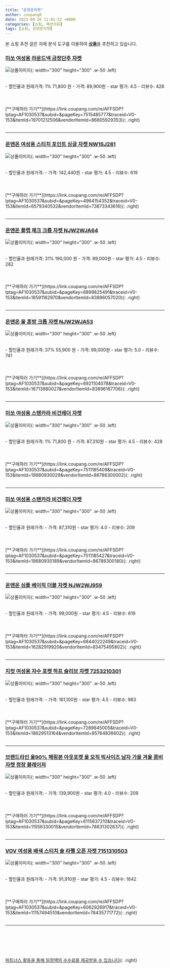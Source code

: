 ```yaml
---
title: "온앤온자켓"
author: coupang6
date: 2023-09-26 11:01:53 +0800
categories: [쇼핑, 패션의류]
tags: [쇼핑, 온앤온자켓]
---
```


본 쇼핑 추천 글은 자체 분석 도구를 이용하여 [**상품**](https://link.coupang.com/a/bao1ui)을 추천하고 있습니다.

### [미쏘 여성용 라운드넥 금장단추 자켓](https://link.coupang.com/re/AFFSDP?lptag=AF1030537&subid=&pageKey=7515485777&traceid=V0-153&itemId=19701212506&vendorItemId=86805929353)

![상품이미지](https://thumbnail10.coupangcdn.com/thumbnails/remote/230x230ex/image/retail/images/2023/08/07/11/5/d262aeda-cc5e-447f-85a2-714ce4f78b88.jpg){: width="300" height="300" .w-50 .left}


<br>
- 할인율과 원래가격: 1%  71,800   원
- 가격: 89,900원
- star 평가: 4.5
- 리뷰수: 428
<br>
<br>
<br>
<br>
[**구매하러 가기**](https://link.coupang.com/re/AFFSDP?lptag=AF1030537&subid=&pageKey=7515485777&traceid=V0-153&itemId=19701212506&vendorItemId=86805929353){: .right}
<br>
<br>

---

### [온앤온 여성용 스티치 포인트 싱글 자켓 NW1SJ281](https://link.coupang.com/re/AFFSDP?lptag=AF1030537&subid=&pageKey=4964154352&traceid=V0-153&itemId=6579340532&vendorItemId=73873343616)

![상품이미지](https://thumbnail10.coupangcdn.com/thumbnails/remote/230x230ex/image/retail/images/368784661669764-5bcd754d-6700-4ed1-9903-60147b60bd10.png){: width="300" height="300" .w-50 .left}


<br>
- 할인율과 원래가격: 
- 가격: 142,440원
- star 평가: 4.5
- 리뷰수: 619
<br>
<br>
<br>
<br>
[**구매하러 가기**](https://link.coupang.com/re/AFFSDP?lptag=AF1030537&subid=&pageKey=4964154352&traceid=V0-153&itemId=6579340532&vendorItemId=73873343616){: .right}
<br>
<br>

---

### [온앤온 플랩 체크 크롭 자켓 NJW2WJA64](https://link.coupang.com/re/AFFSDP?lptag=AF1030537&subid=&pageKey=6899825491&traceid=V0-153&itemId=16591182970&vendorItemId=83896057020)

![상품이미지](https://thumbnail9.coupangcdn.com/thumbnails/remote/230x230ex/image/vendor_inventory/5138/8acfb028b802dfe6c026a6d853383189ea4946d98219bea7168aa87b093c.jpg){: width="300" height="300" .w-50 .left}


<br>
- 할인율과 원래가격: 31%  190,000   원
- 가격: 89,000원
- star 평가: 4.5
- 리뷰수: 282
<br>
<br>
<br>
<br>
[**구매하러 가기**](https://link.coupang.com/re/AFFSDP?lptag=AF1030537&subid=&pageKey=6899825491&traceid=V0-153&itemId=16591182970&vendorItemId=83896057020){: .right}
<br>
<br>

---

### [온앤온 울 혼방 크롭 자켓 NJW2WJA53](https://link.coupang.com/re/AFFSDP?lptag=AF1030537&subid=&pageKey=6921104078&traceid=V0-153&itemId=16713880027&vendorItemId=83896167706)

![상품이미지](https://thumbnail10.coupangcdn.com/thumbnails/remote/230x230ex/image/vendor_inventory/676b/925a7160dd349d564ea6836d944a41e09e1e11baef74e8a3f6cf4657fb18.jpg){: width="300" height="300" .w-50 .left}


<br>
- 할인율과 원래가격: 37%  55,900   원
- 가격: 99,000원
- star 평가: 5.0
- 리뷰수: 741
<br>
<br>
<br>
<br>
[**구매하러 가기**](https://link.coupang.com/re/AFFSDP?lptag=AF1030537&subid=&pageKey=6921104078&traceid=V0-153&itemId=16713880027&vendorItemId=83896167706){: .right}
<br>
<br>

---

### [미쏘 여성용 스텐카라 비건레더 자켓](https://link.coupang.com/re/AFFSDP?lptag=AF1030537&subid=&pageKey=7511185409&traceid=V0-153&itemId=19680930029&vendorItemId=86786300002)

![상품이미지](https://thumbnail9.coupangcdn.com/thumbnails/remote/230x230ex/image/rs_quotation_api/utlqnhsd/3d4aa57919364dfd9d55854e058b75bc.jpg){: width="300" height="300" .w-50 .left}


<br>
- 할인율과 원래가격: 1%  71,800   원
- 가격: 87,310원
- star 평가: 4.5
- 리뷰수: 428
<br>
<br>
<br>
<br>
[**구매하러 가기**](https://link.coupang.com/re/AFFSDP?lptag=AF1030537&subid=&pageKey=7511185409&traceid=V0-153&itemId=19680930029&vendorItemId=86786300002){: .right}
<br>
<br>

---

### [미쏘 여성용 스탠카라 비건레더 자켓](https://link.coupang.com/re/AFFSDP?lptag=AF1030537&subid=&pageKey=7511185427&traceid=V0-153&itemId=19680930189&vendorItemId=86786300180)

![상품이미지](https://thumbnail7.coupangcdn.com/thumbnails/remote/230x230ex/image/rs_quotation_api/3vmatsiv/81adeae85aa04bbdaf33406dbf0938b1.jpg){: width="300" height="300" .w-50 .left}


<br>
- 할인율과 원래가격: 
- 가격: 87,310원
- star 평가: 4.0
- 리뷰수: 209
<br>
<br>
<br>
<br>
[**구매하러 가기**](https://link.coupang.com/re/AFFSDP?lptag=AF1030537&subid=&pageKey=7511185427&traceid=V0-153&itemId=19680930189&vendorItemId=86786300180){: .right}
<br>
<br>

---

### [온앤온 심플 베이직 더블 자켓 NJW2WJ959](https://link.coupang.com/re/AFFSDP?lptag=AF1030537&subid=&pageKey=6844022249&traceid=V0-153&itemId=16282919920&vendorItemId=83475495802)

![상품이미지](https://thumbnail7.coupangcdn.com/thumbnails/remote/230x230ex/image/vendor_inventory/c0ce/6edadcef242939ce55a0dd822165b2aa817085f198d6d6d07efd44bd267f.jpg){: width="300" height="300" .w-50 .left}


<br>
- 할인율과 원래가격: 
- 가격: 99,000원
- star 평가: 4.5
- 리뷰수: 619
<br>
<br>
<br>
<br>
[**구매하러 가기**](https://link.coupang.com/re/AFFSDP?lptag=AF1030537&subid=&pageKey=6844022249&traceid=V0-153&itemId=16282919920&vendorItemId=83475495802){: .right}
<br>
<br>

---

### [지컷 여성용 자수 포켓 하프 슬리브 자켓 7253210301](https://link.coupang.com/re/AFFSDP?lptag=AF1030537&subid=&pageKey=7289845005&traceid=V0-153&itemId=18629513164&vendorItemId=85764836602)

![상품이미지](https://thumbnail10.coupangcdn.com/thumbnails/remote/230x230ex/image/retail/images/2023/04/24/12/7/92e3aebb-4240-4177-8669-8baca715783a.jpg){: width="300" height="300" .w-50 .left}


<br>
- 할인율과 원래가격: 
- 가격: 161,100원
- star 평가: 4.5
- 리뷰수: 983
<br>
<br>
<br>
<br>
[**구매하러 가기**](https://link.coupang.com/re/AFFSDP?lptag=AF1030537&subid=&pageKey=7289845005&traceid=V0-153&itemId=18629513164&vendorItemId=85764836602){: .right}
<br>
<br>

---

### [브랜드라인 울90% 헤링본 아웃포켓 울 모직 빅사이즈 남자 가을 겨울 콤비 자켓 정장 블레이저](https://link.coupang.com/re/AFFSDP?lptag=AF1030537&subid=&pageKey=6115637210&traceid=V0-153&itemId=11556330015&vendorItemId=78831302637)

![상품이미지](https://thumbnail7.coupangcdn.com/thumbnails/remote/230x230ex/image/vendor_inventory/aae0/77fc01d95c76ef845ca63fa989c0d926632001a5ea31d2e2a19a5ce1b9ad.jpg){: width="300" height="300" .w-50 .left}


<br>
- 할인율과 원래가격: 
- 가격: 139,900원
- star 평가: 4.0
- 리뷰수: 209
<br>
<br>
<br>
<br>
[**구매하러 가기**](https://link.coupang.com/re/AFFSDP?lptag=AF1030537&subid=&pageKey=6115637210&traceid=V0-153&itemId=11556330015&vendorItemId=78831302637){: .right}
<br>
<br>

---

### [VOV 여성용 배색 스티치 숄 라펠 오픈 자켓 7151310503](https://link.coupang.com/re/AFFSDP?lptag=AF1030537&subid=&pageKey=6062926917&traceid=V0-153&itemId=11157494510&vendorItemId=78435771772)

![상품이미지](https://thumbnail8.coupangcdn.com/thumbnails/remote/230x230ex/image/rs_quotation_api/9uanspkm/f04fded825de4464bb471770fef74f25.jpg){: width="300" height="300" .w-50 .left}


<br>
- 할인율과 원래가격: 
- 가격: 91,910원
- star 평가: 4.5
- 리뷰수: 1642
<br>
<br>
<br>
<br>
[**구매하러 가기**](https://link.coupang.com/re/AFFSDP?lptag=AF1030537&subid=&pageKey=6062926917&traceid=V0-153&itemId=11157494510&vendorItemId=78435771772){: .right}
<br>
<br>

---
<br><br><br><br><br> [파트너스 활동을 통해 일정액의 수수료를 제공받을 수 있습니다](https://link.coupang.com/a/bao1ui){: .right}